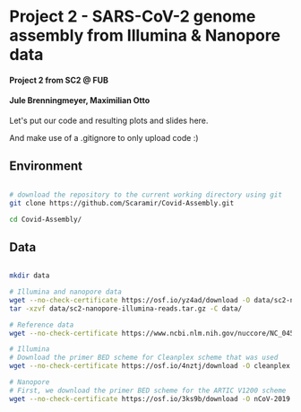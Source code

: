 # Project 2 - SARS-CoV-2 genome assembly from Illumina & Nanopore data
#### Project 2 from SC2 @ FUB
#### Jule Brenningmeyer, Maximilian Otto

Let's put our code and resulting plots and slides here.

And make use of a .gitignore to only upload code :)

## Environment

```bash

# download the repository to the current working directory using git 
git clone https://github.com/Scaramir/Covid-Assembly.git

cd Covid-Assembly/
```

## Data

```bash

mkdir data

# Illumina and nanopore data
wget --no-check-certificate https://osf.io/yz4ad/download -O data/sc2-nanopore-illumina-reads.tar.gz
tar -xzvf data/sc2-nanopore-illumina-reads.tar.gz -C data/

# Reference data
wget --no-check-certificate https://www.ncbi.nlm.nih.gov/nuccore/NC_045512.2?report=fasta -O data/reference.fasta

# Illumina
# Download the primer BED scheme for Cleanplex scheme that was used
wget --no-check-certificate https://osf.io/4nztj/download -O cleanplex.amplicons.bedpe

# Nanopore
# First, we download the primer BED scheme for the ARTIC V1200 scheme
wget --no-check-certificate https://osf.io/3ks9b/download -O nCoV-2019.bed

```
